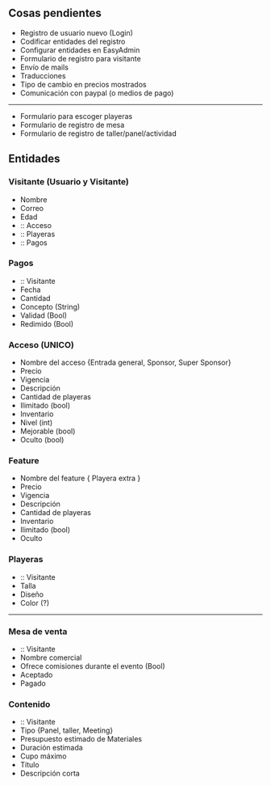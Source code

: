 ## Cosas pendientes
- Registro de usuario nuevo (Login)
- Codificar entidades del registro
- Configurar entidades en EasyAdmin
- Formulario de registro para visitante
- Envío de mails
- Traducciones
- Tipo de cambio en precios mostrados
- Comunicación con paypal (o medios de pago)
---
- Formulario para escoger playeras
- Formulario de registro de mesa
- Formulario de registro de taller/panel/actividad


## Entidades

### Visitante (Usuario y Visitante)
- Nombre
- Correo
- Edad
- :: Acceso
- :: Playeras
- :: Pagos

### Pagos
- :: Visitante
- Fecha
- Cantidad
- Concepto (String)
- Validad (Bool)
- Redimido (Bool)

### Acceso (UNICO)
- Nombre del acceso {Entrada general, Sponsor, Super Sponsor}
- Precio
- Vigencia
- Descripción
- Cantidad de playeras
- Ilimitado (bool)
- Inventario
- Nivel (int)
- Mejorable (bool)
- Oculto (bool)

### Feature
- Nombre del feature { Playera extra }
- Precio
- Vigencia
- Descripción
- Cantidad de playeras
- Inventario
- Ilimitado (bool)
- Oculto

### Playeras
- :: Visitante
- Talla
- Diseño
- Color (?)

---

### Mesa de venta
- :: Visitante
- Nombre comercial
- Ofrece comisiones durante el evento (Bool)
- Aceptado
- Pagado

### Contenido
- :: Visitante
- Tipo {Panel, taller, Meeting}
- Presupuesto estimado de Materiales
- Duración estimada
- Cupo máximo
- Título
- Descripción corta